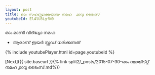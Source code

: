 ```yaml
---
layout: post
title: ഓം സഹസ്രാക്ഷയായ നമഹ  ൧൦൮ ടൈംസ്
youtubeId: El4lU3LyfN0
---
```

 
 
 ഓം മാണി വിദ്ദ്ധ്യാ നമഹ 
 
 -  ആരാണ് ഇയർ സ്റ്റഡ് ധരിക്കുന്നത് 
 
  
 
  
 
 
 
 
 
 


{% include youtubePlayer.html id=page.youtubeId %}
 
[Next]({{ site.baseurl }}{% link  split2/_posts/2015-07-30-ഓം ദമായിട്റ്റ് നമഹ ൧൦൮ ടൈംസ്.md%})
 
